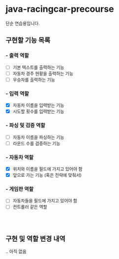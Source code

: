 # java-racingcar-precourse
단순 연습용입니다.

## 구현할 기능 목록
### - 출력 역할
- [ ] 기본 텍스트를 출력하는 기능
- [ ] 자동차 경주 현황을 출력하는 기능
- [ ] 우승자를 출력하는 기능

### - 입력 역할
- [x] 자동차 이름을 입력받는 기능
- [x] 시도할 횟수를 입력받는 기능

### - 파싱 및 검증 역할
- [ ] 자동차 이름을 파싱하는 기능
- [ ] 라운드 수를 검증하는 기능

### - 자동차 역할
- [x] 위치와 이름을 필드에 가지고 있어야 함
- [x] 앞으로 가는 기능 (혹은 전략에 맞춰서)

### - 게임판 역할
- [ ] 자동차들을 필드에 가지고 있어야 함
- [ ] 컨트롤러 같은 역할

<br><br>
## 구현 및 역할 변경 내역
.. 아직 없음
